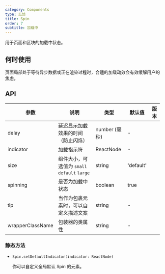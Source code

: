 ```yaml
---
category: Components
type: 反馈
title: Spin
order: 7
subtitle: 加载中
---
```


用于页面和区块的加载中状态。

## 何时使用

页面局部处于等待异步数据或正在渲染过程时，合适的加载动效会有效缓解用户的焦虑。

## API

| 参数 | 说明 | 类型 | 默认值 | 版本 |
| --- | --- | --- | --- | --- |
| delay | 延迟显示加载效果的时间（防止闪烁） | number (毫秒) | - |  |
| indicator | 加载指示符 | ReactNode | - |  |
| size | 组件大小，可选值为 `small` `default` `large` | string | 'default' |  |
| spinning | 是否为加载中状态 | boolean | true |  |
| tip | 当作为包裹元素时，可以自定义描述文案 | string | - |  |
| wrapperClassName | 包装器的类属性 | string | - |  |

### 静态方法

- `Spin.setDefaultIndicator(indicator: ReactNode)`

  你可以自定义全局默认 Spin 的元素。
